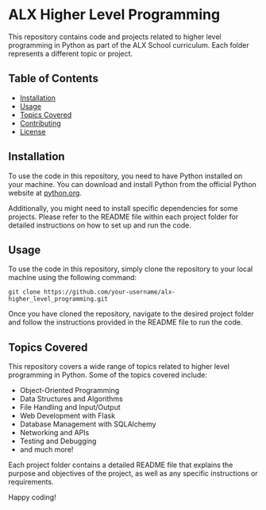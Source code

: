 # ALX Higher Level Programming

This repository contains code and projects related to higher level programming in Python as part of the ALX School curriculum. Each folder represents a different topic or project.

## Table of Contents

- [Installation](#installation)
- [Usage](#usage)
- [Topics Covered](#topics-covered)
- [Contributing](#contributing)
- [License](#license)

## Installation

To use the code in this repository, you need to have Python installed on your machine. You can download and install Python from the official Python website at [python.org](https://www.python.org/downloads/).

Additionally, you might need to install specific dependencies for some projects. Please refer to the README file within each project folder for detailed instructions on how to set up and run the code.

## Usage

To use the code in this repository, simply clone the repository to your local machine using the following command:

```
git clone https://github.com/your-username/alx-higher_level_programming.git
```

Once you have cloned the repository, navigate to the desired project folder and follow the instructions provided in the README file to run the code.

## Topics Covered

This repository covers a wide range of topics related to higher level programming in Python. Some of the topics covered include:

- Object-Oriented Programming
- Data Structures and Algorithms
- File Handling and Input/Output
- Web Development with Flask
- Database Management with SQLAlchemy
- Networking and APIs
- Testing and Debugging
- and much more!

Each project folder contains a detailed README file that explains the purpose and objectives of the project, as well as any specific instructions or requirements.

Happy coding!
